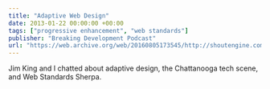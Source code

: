 ```yaml
---
title: "Adaptive Web Design"
date: 2013-01-22 00:00:00 +00:00
tags: ["progressive enhancement", "web standards"]
publisher: "Breaking Development Podcast"
url: "https://web.archive.org/web/20160805173545/http://shoutengine.com/BeyondTheDesktop/adaptive-web-design-with-aaron-gustafson-1643"
---
```


Jim King and I chatted about adaptive design, the Chattanooga tech scene, and Web Standards Sherpa.
